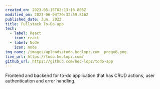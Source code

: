 ```yaml
---
created_on: 2023-05-15T02:13:16.805Z
modified_on: 2023-06-04T20:32:59.816Z
published_date: Jun, 2022
title: Fullstack To-Do app
tech:
  - label: React
    icon: react
  - label: Node
    icon: node
img_name: /images/uploads/todo.heclopz.com__pnogo8.png
live_url: https://todo.heclopz.com/
github_url: https://github.com/hec-lopz/todo-app
---
```

Frontend and backend for to-do application that has CRUD actions, user authentication and error handling.